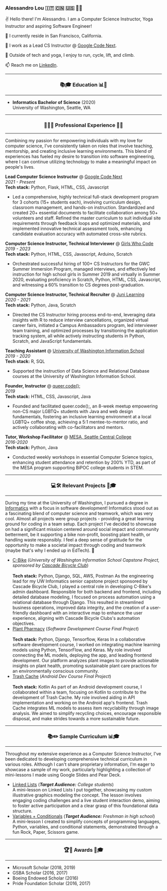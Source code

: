 
### Alessandro Lou 🇮🇹 🇨🇳 🇺🇸 🏳️‍🌈


✌️ Hello there! I'm Alessandro. I am a Computer Science Instructor, Yoga Instructor and aspiring Software Engineer!

🏡 I currently reside in San Francisco, California.

🌱 I work as a Lead CS Instructor @ [Google Code Next](https://codenext.withgoogle.com). 

🚴 Outside of tech and yoga, I enjoy to run, cycle, lift, and climb. 

📫 Reach me on [LinkedIn](https://www.linkedin.com/in/alessandro-lou/).

------

<h3 align="center">📚🎓 Education 📊🔬</h4>

------
* **Informatics Bachelor of Science** (2020)<br>University of Washington, Seattle, WA

------

<h3 align="center">👨‍💻💼 Professional Experience 🌟✨ </h4>

------
Combining my passion for empowering individuals with my love for computer science, I've consistently taken on roles that involve teaching, mentorship, and creating inclusive learning environments. This blend of experiences has fueled my desire to transition into software engineering, where I can continue utilizing technology to make a meaningful impact on people's lives.

**Lead Computer Science Instructor** @ [Google Code Next](https://codenext.withgoogle.com)<br>
*2021 - Present*
<br>**Tech stack:** Python, Flask, HTML, CSS, Javascript 
* Led a comprehensive, highly technical full-stack development program for 3 cohorts (15+ students each), involving curriculum design, classroom management, and hands-on instruction. Standardized and created 20+ essential documents to facilitate collaboration among 50+ volunteers and staff. Refined the master curriculum to suit individual site requirements through feedback loops and optimized materials, and implemented innovative technical assessment tools, enhancing candidate evaluation accuracy with automated cross-site rubrics.


**Computer Science Instructor, Technical Interviewer** @ [Girls Who Code](https://www.girlswhocode.com)<br>
*2019 - 2023*
<br>**Tech stack:** Python, HTML, CSS, Javascript, Arduino, Scratch
* Orchestrated successful hiring of 100+ CS Instructors for the GWC Summer Immersion Program, managed interviews, and effectively led instruction for high school girls in Summer 2019 and virtually in Summer 2020, evaluating proficiency in Scratch, Python, HTML, CSS, Javascript, and witnessing a 60% transition to CS degrees post-graduation.

**Computer Science Instructor, Technical Recruiter** @ [Juni Learning](https://junilearning.com/)<br>
*2020 - 2021*
<br>**Tech stack:** Python, Java, Scratch
* Directed the CS Instructor hiring process end-to-end, leveraging data insights with R to reduce interview cancellations, organized virtual career fairs, initiated a Campus Ambassadors program, led interviewer team training, and optimized processes by transitioning the application tracking system, all while actively instructing students in Python, Scratch, and JavaScript fundamentals.

**Teaching Assistant** @ [University of Washington Information School](https://ischool.uw.edu/)<br>
*2019 - 2020*
<br>**Tech stack:** R, SQL
* Supported the instruction of Data Science and Relational Database courses at the University of Washington Information School.

**Founder, Instructor** @ [queer.code();](https://alemaulou.github.io/queercode)<br>
*2019*
<br>**Tech stack:** HTML, CSS, Javascript, Java
* Founded and facilitated queer.code();, an 8-week meetup empowering non-CS major LGBTQ+ students with Java and web design fundamentals, fostering an inclusive learning environment at a local LGBTQ+ coffee shop, achieving a 5:1 mentee-to-mentor ratio, and actively collaborating with co-facilitators and mentors.
 
**Tutor, Workshop Facilitator** @ [MESA, Seattle Central College](https://seattlecentral.edu/campus-life/student-support-and-services/mesa)<br>
*2016-2020*
<br>**Tech stack:** Python, Java
* Conducted weekly workshops in essential Computer Science topics, enhancing student attendance and retention by 200% YTD, as part of the MESA program supporting BiPOC college students in STEM.

------

<h3 align="center"> 💻🛠️ Relevant Projects 🏫🎓 </h4>

------
During my time at the University of Washington, I pursued a degree in [Informatics](https://ischool.uw.edu/programs/informatics) with a focus in software development! Informatics stood out as a fascinating blend of computer science and teamwork, which was very cool. Almost all projects were group projects - providing a great learning ground for coding in a team setup. Each project I've decided to showcase on had a significant mission centered around social impact and community betterment, be it supporting a bike non-profit, boosting plant health, or handling waste responsibly. I feel a deep sense of gratitude for the opportunity to make a societal impact through coding and teamwork (maybe that's why I ended up in EdTech). 🙌
* [C-Bike](https://github.com/alemaulou/CascadeBicycleClubCapstone) (*University of Washington Information School Capstone Project, sponsored by [Cascade Bicycle Club](https://cascade.org/)*)<br>
<br>**Tech stack:** Python, Django, SQL, AWS, Postman
As the engineering lead for my UW Informatics senior capstone project sponsored by Cascade Bicycle Club, I played a central role in developing C-Bike's admin dashboard. Responsible for both backend and frontend, including detailed database modeling, I focused on process automation using a relational database through Django. This resulted in streamlined business operations, improved data integrity, and the creation of a user-friendly dashboard with an interactive map to enhance the user experience, aligning with Cascade Bicycle Clubs's automation objectives.
* [Plant Pharmacy](https://github.com/Plant-Pharmacy/Main) (*Software Development Course Final Project*)<br>
<br>**Tech stack:** Python, Django, Tensorflow, Keras
In a collaborative software development course, I worked on integrating machine learning models using Python, TensorFlow, and Keras. My role involved connecting the ML models, deploying the app, and leading frontend development. Our platform analyzes plant images to provide actionable insights on plant health, promoting sustainable plant care practices for an environmentally conscious community.
* [Trash Cache](https://github.com/oazeemi/TrashCache) (*Android Dev Course Final Project*)<br>
<br>**Tech stack:** Kotlin
As part of an Android development course, I collaborated within a team, focusing on Kotlin to contribute to the development of Trash Cache. My role involved aiding in API implementation and working on the Android app's frontend. Trash Cache integrates ML models to assess item recyclability through image analysis. We aimed to simplify recycling choices, encourage responsible disposal, and make strides towards a more sustainable future.

------

<h3 align="center">📚✏️ Sample Curriculum 📊🎓</h4>

------
Throughout my extensive experience as a Computer Science Instructor, I've been dedicated to developing comprehensive technical curriculum in various roles. Although I can't share proprietary information, I'm eager to showcase a sample of my work, particularly highlighting a collection of mini-lessons I made using Google Slides and Pear Deck.

* [Linked Lists](https://docs.google.com/presentation/d/1XpfXXrCHUQhT8n7LhkB-TPOSynedIpESBQUl4mh0mac/edit?usp=sharing) (***Target Audience:** College students*)<br>
  A mini-lesson on Linked Lists I put together, showcasing my custom illustrative graphics modeling the concept. The lesson involves engaging coding challenges and a live student interaction demo, aiming to foster active participation and a clear grasp of this foundational data structure.
* [Variables + Conditionals](https://docs.google.com/presentation/d/1wZ8tLKpxPuPRRwBVwvY6whiT41QKCUtV1IswBCdR_Xg/edit#slide=id.g1034e2318fa_1_400) (***Target Audience:** Freshman in high school*)<Br> A mini-lesson I created to simplify concepts of programming languages, Python, variables, and conditional statements, demonstrated through a fun Rock, Paper, Scissors game.


------

<h3 align="center">🏆🌟 Awards 🏅🎓</h4>

------
* Microsoft Scholar (2018, 2019)
* GSBA Scholar (2016, 2017)
* Boeing Endowed Scholar (2016)
* Pride Foundation Scholar (2016, 2017)
